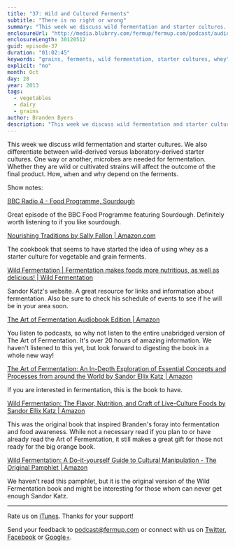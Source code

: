 ```yaml
---
title: "37: Wild and Cultured Ferments"
subtitle: "There is no right or wrong"
summary: "This week we discuss wild fermentation and starter cultures. We also differentiate between wild-derived versus laboratory-derived starter cultures. One way or another, microbes are needed for fermentation. Whether they are wild or cultivated strains will affect the outcome of the final product. How, when and why depend on the ferments."
enclosureUrl: "http://media.blubrry.com/fermup/fermup.com/podcast/audio/fermup-37.mp3"
enclosureLength: 30120512
guid: episode-37
duration: "01:02:45"
keywords: "grains, ferments, wild fermentation, starter cultures, whey"
explicit: "no"
month: Oct
day: 28
year: 2013
tags:
  - vegetables
  - dairy
  - grains
author: Branden Byers
description: "This week we discuss wild fermentation and starter cultures. We also differentiate between wild-derived versus laboratory-derived starter cultures. One way or another, microbes are needed for fermentation. Whether they are wild or cultivated strains will affect the outcome of the final product. How, when and why depend on the ferments."
---
```

This week we discuss wild fermentation and starter cultures. We also differentiate between wild-derived versus laboratory-derived starter cultures. One way or another, microbes are needed for fermentation. Whether they are wild or cultivated strains will affect the outcome of the final product. How, when and why depend on the ferments.

Show notes:

[BBC Radio 4 - Food Programme, Sourdough](http://www.bbc.co.uk/programmes/b01mnpzv)

Great episode of the BBC Food Programme featuring Sourdough. Definitely worth listening to if you like sourdough.

[Nourishing Traditions by Sally Fallon | Amazon.com](http://www.amazon.com/exec/obidos/ASIN/0967089735/fermup-20)

The cookbook that seems to have started the idea of using whey as a starter culture for vegetable and grain ferments.

[Wild Fermentation | Fermentation makes foods more nutritious, as well as delicious! | Wild Fermentation](http://www.wildfermentation.com/)

Sandor Katz's website. A great resource for links and information about fermentation. Also be sure to check his schedule of events to see if he will be in your area soon.

[The Art of Fermentation Audiobook Edition | Amazon](http://www.amazon.com/exec/obidos/ASIN/B00BPUXOCA/fermup-20)

You listen to podcasts, so why not listen to the entire unabridged version of The Art of Fermentation. It's over 20 hours of amazing information. We haven't listened to this yet, but look forward to digesting the book in a whole new way!

[The Art of Fermentation: An In-Depth Exploration of Essential Concepts and Processes from around the World by Sandor Ellix Katz | Amazon](http://www.amazon.com/exec/obidos/ASIN/160358286X/fermup-20)

If you are interested in fermentation, this is the book to have.

[Wild Fermentation: The Flavor, Nutrition, and Craft of Live-Culture Foods by Sandor Ellix Katz | Amazon](http://www.amazon.com/exec/obidos/ASIN/1931498237/fermup-20)

This was the original book that inspired Branden's foray into fermentation and food awareness. While not a necessary read if you plan to or have already read the Art of Fermentation, it still makes a great gift for those not ready for the big orange book.

[Wild Fermentation: A Do-it-yourself Guide to Cultural Manipulation - The Original Pamphlet | Amazon](http://www.amazon.com/exec/obidos/ASIN/1934620173/fermup-20)

We haven't read this pamphlet, but it is the original version of the Wild Fermentation book and might be interesting for those whom can never get enough Sandor Katz.

---

Rate us on [iTunes](http://itunes.apple.com/podcast/fermup-fermented-food-podcast/id593958494). Thanks for your support!

Send your feedback to <a href="mailto:podcast@fermup.com">podcast@fermup.com</a> or connect with us on [Twitter](https://twitter.com/fermup), [Facebook](http://www.facebook.com/fermup) or [Google+](https://plus.google.com/105180856926180817750).